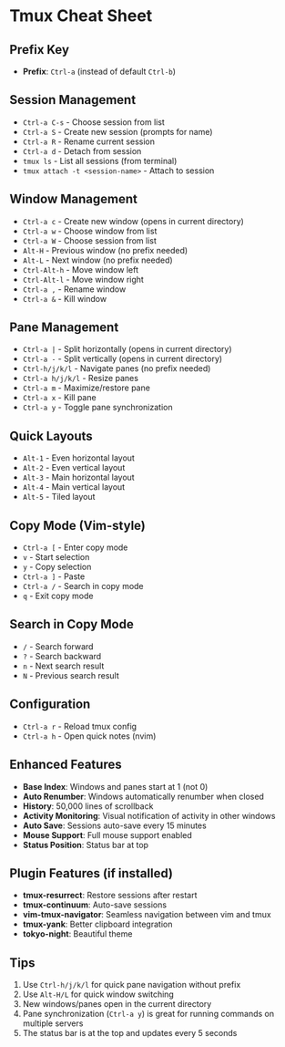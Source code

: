 # Tmux Cheat Sheet

## Prefix Key
- **Prefix**: `Ctrl-a` (instead of default `Ctrl-b`)

## Session Management
- `Ctrl-a C-s` - Choose session from list
- `Ctrl-a S` - Create new session (prompts for name)
- `Ctrl-a R` - Rename current session
- `Ctrl-a d` - Detach from session
- `tmux ls` - List all sessions (from terminal)
- `tmux attach -t <session-name>` - Attach to session

## Window Management
- `Ctrl-a c` - Create new window (opens in current directory)
- `Ctrl-a w` - Choose window from list
- `Ctrl-a W` - Choose session from list
- `Alt-H` - Previous window (no prefix needed)
- `Alt-L` - Next window (no prefix needed)
- `Ctrl-Alt-h` - Move window left
- `Ctrl-Alt-l` - Move window right
- `Ctrl-a ,` - Rename window
- `Ctrl-a &` - Kill window

## Pane Management
- `Ctrl-a |` - Split horizontally (opens in current directory)
- `Ctrl-a -` - Split vertically (opens in current directory)
- `Ctrl-h/j/k/l` - Navigate panes (no prefix needed)
- `Ctrl-a h/j/k/l` - Resize panes
- `Ctrl-a m` - Maximize/restore pane
- `Ctrl-a x` - Kill pane
- `Ctrl-a y` - Toggle pane synchronization

## Quick Layouts
- `Alt-1` - Even horizontal layout
- `Alt-2` - Even vertical layout
- `Alt-3` - Main horizontal layout
- `Alt-4` - Main vertical layout
- `Alt-5` - Tiled layout

## Copy Mode (Vim-style)
- `Ctrl-a [` - Enter copy mode
- `v` - Start selection
- `y` - Copy selection
- `Ctrl-a ]` - Paste
- `Ctrl-a /` - Search in copy mode
- `q` - Exit copy mode

## Search in Copy Mode
- `/` - Search forward
- `?` - Search backward
- `n` - Next search result
- `N` - Previous search result

## Configuration
- `Ctrl-a r` - Reload tmux config
- `Ctrl-a h` - Open quick notes (nvim)

## Enhanced Features
- **Base Index**: Windows and panes start at 1 (not 0)
- **Auto Renumber**: Windows automatically renumber when closed
- **History**: 50,000 lines of scrollback
- **Activity Monitoring**: Visual notification of activity in other windows
- **Auto Save**: Sessions auto-save every 15 minutes
- **Mouse Support**: Full mouse support enabled
- **Status Position**: Status bar at top

## Plugin Features (if installed)
- **tmux-resurrect**: Restore sessions after restart
- **tmux-continuum**: Auto-save sessions
- **vim-tmux-navigator**: Seamless navigation between vim and tmux
- **tmux-yank**: Better clipboard integration
- **tokyo-night**: Beautiful theme

## Tips
1. Use `Ctrl-h/j/k/l` for quick pane navigation without prefix
2. Use `Alt-H/L` for quick window switching
3. New windows/panes open in the current directory
4. Pane synchronization (`Ctrl-a y`) is great for running commands on multiple servers
5. The status bar is at the top and updates every 5 seconds

